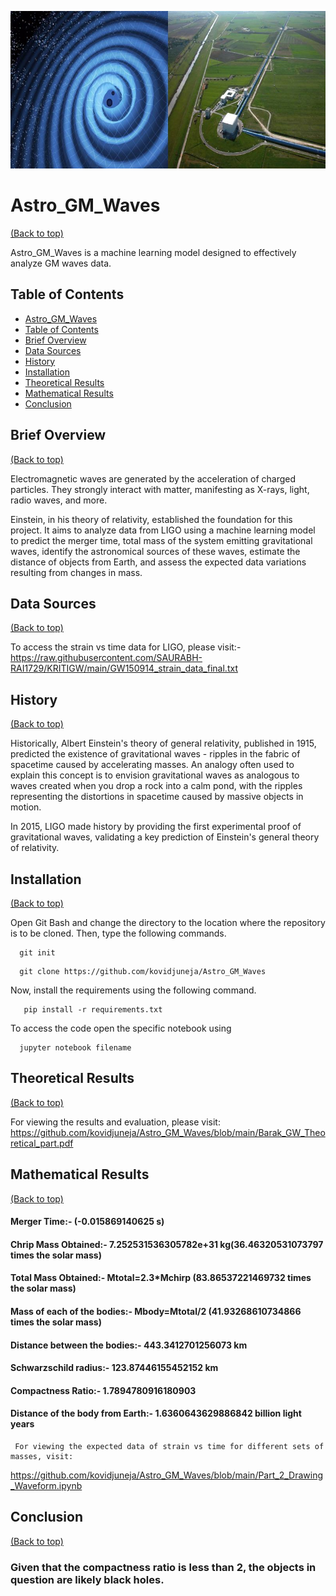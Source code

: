 ![Banner](https://github.com/kovidjuneja/assets/blob/main/Thebanner.jpg)

# Astro_GM_Waves 
[(Back to top)](#table-of-contents)

Astro_GM_Waves is a machine learning model designed to effectively analyze GM waves data.


## Table of Contents
- [Astro_GM_Waves](#astro_gm_waves)
- [Table of Contents](#table-of-contents)
- [Brief Overview](#brief-overview)
- [Data Sources](#data-sources)
- [History](#history)
- [Installation](#installation)
- [Theoretical Results](#theoretical-results)
- [Mathematical Results](#mathematical-results)
- [Conclusion](#conclusion)
## Brief Overview
[(Back to top)](#table-of-contents)

Electromagnetic waves are generated by the acceleration of charged particles. They strongly interact with matter, manifesting as X-rays, light, radio waves, and more.

Einstein, in his theory of relativity, established the foundation for this project. It aims to analyze data from LIGO using a machine learning model to predict the merger time, total mass of the system emitting gravitational waves, identify the astronomical sources of these waves, estimate the distance of objects from Earth, and assess the expected data variations resulting from changes in mass.
## Data Sources
[(Back to top)](#table-of-contents)

To access the strain vs time data for LIGO, please visit:-
https://raw.githubusercontent.com/SAURABH-RAI1729/KRITIGW/main/GW150914_strain_data_final.txt
## History
[(Back to top)](#table-of-contents)

Historically, Albert Einstein's theory of general relativity, published in 1915, predicted the existence of gravitational waves - ripples in the fabric of spacetime caused by accelerating masses. An analogy often used to explain this concept is to envision gravitational waves as analogous to waves created when you drop a rock into a calm pond, with the ripples representing the distortions in spacetime caused by massive objects in motion.


In 2015, LIGO made history by providing the first experimental proof of gravitational waves, validating a key prediction of Einstein's general theory of relativity.
 ## Installation
[(Back to top)](#table-of-contents)

Open Git Bash and change the directory to the location where the repository is to be cloned. Then, type the following commands.

```shell
  git init
```
```shell
  git clone https://github.com/kovidjuneja/Astro_GM_Waves
```
Now, install the requirements using the following command.

```shell
   pip install -r requirements.txt 
```
To access the code open the specific notebook using 

```shell
  jupyter notebook filename
```


    
##  Theoretical Results
[(Back to top)](#table-of-contents)

For viewing the results and evaluation, please visit:
 https://github.com/kovidjuneja/Astro_GM_Waves/blob/main/Barak_GW_Theoretical_part.pdf
## Mathematical Results
[(Back to top)](#table-of-contents)

#### Merger Time:- (-0.015869140625 s)

#### Chrip Mass Obtained:-  7.252531536305782e+31 kg(36.46320531073797 times the solar mass)

#### Total Mass Obtained:- Mtotal=2.3*Mchirp    (83.86537221469732 times the solar mass)

#### Mass of each of the bodies:- Mbody=Mtotal/2 (41.93268610734866 times the solar mass)

#### Distance between the bodies:- 443.3412701256073 km

#### Schwarzschild radius:- 123.87446155452152 km

#### Compactness Ratio:- 1.7894780916180903

#### Distance of the body from Earth:- 1.6360643629886842 billion light years



     For viewing the expected data of strain vs time for different sets of masses, visit:
https://github.com/kovidjuneja/Astro_GM_Waves/blob/main/Part_2_Drawing_Waveform.ipynb


## Conclusion
[(Back to top)](#table-of-contents)

### Given that the compactness ratio is less than 2, the objects in question are likely black holes. 
